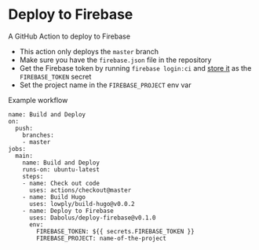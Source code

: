 # Deploy to Firebase

A GitHub Action to deploy to Firebase

- This action only deploys the `master` branch
- Make sure you have the `firebase.json` file in the repository
- Get the Firebase token by running `firebase login:ci` and [store it](https://help.github.com/en/articles/virtual-environments-for-github-actions#creating-and-using-secrets-encrypted-variables) as the `FIREBASE_TOKEN` secret
- Set the project name in the `FIREBASE_PROJECT` env var

Example workflow

```
name: Build and Deploy
on:
  push:
    branches:
    - master
jobs:
  main:
    name: Build and Deploy
    runs-on: ubuntu-latest
    steps:
    - name: Check out code
      uses: actions/checkout@master
    - name: Build Hugo
      uses: lowply/build-hugo@v0.0.2
    - name: Deploy to Firebase
      uses: Dabolus/deploy-firebase@v0.1.0
      env:
        FIREBASE_TOKEN: ${{ secrets.FIREBASE_TOKEN }}
        FIREBASE_PROJECT: name-of-the-project
```
